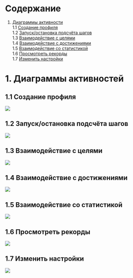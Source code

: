 # Содержание
1. [Диаграммы активности](#1)<br>
1.1 [Создание профиля](#1.1)<br>
1.2 [Запуск/остановка подсчёта шагов](#1.2)<br>
1.3 [Взаимодействие с целями](#1.3)<br>
1.4 [Взаимодействие с достижениями](#1.4)<br>
1.5 [Взаимодействие со статистикой](#1.5)<br>
1.6 [Просмотреть рекорды](#1.6)<br>
1.7 [Изменить настройки](#1.7)<br>

# 1. Диаграммы активностей<a name="1"/>

## 1.1 Создание профиля<a name="1.1"/>
![](https://github.com/PeterZhukovetc/Smart-Step-Counter/blob/master/Documentation/Diagrams/Activity/CreateProfile.jpg)

## 1.2 Запуск/остановка подсчёта шагов<a name="1.2"/>
![](https://github.com/PeterZhukovetc/Smart-Step-Counter/blob/master/Documentation/Diagrams/Activity/StartStopCounting.jpg)

## 1.3 Взаимодействие с целями<a name="1.3"/>
![](https://github.com/PeterZhukovetc/Smart-Step-Counter/blob/master/Documentation/Diagrams/Activity/InteractWithGoals.jpg)

## 1.4 Взаимодействие с достижениями<a name="1.4"/>
![](https://github.com/PeterZhukovetc/Smart-Step-Counter/blob/master/Documentation/Diagrams/Activity/InteractWithAchievements.jpg)

## 1.5 Взаимодействие со статистикой<a name="1.5"/>
![](https://github.com/PeterZhukovetc/Smart-Step-Counter/blob/master/Documentation/Diagrams/Activity/InteractWithStatistics.jpg)

## 1.6 Просмотреть рекорды<a name="1.6"/>
![](https://github.com/PeterZhukovetc/Smart-Step-Counter/blob/master/Documentation/Diagrams/Activity/ViewRecords.jpg)

## 1.7 Изменить настройки<a name="1.7"/>
![](https://github.com/PeterZhukovetc/Smart-Step-Counter/blob/master/Documentation/Diagrams/Activity/SettingsChanging.jpg)
